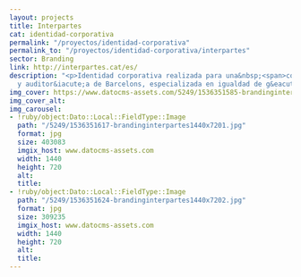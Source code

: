 ```yaml
---
layout: projects
title: Interpartes
cat: identidad-corporativa
permalink: "/proyectos/identidad-corporativa"
permalink_to: "/proyectos/identidad-corporativa/interpartes"
sector: Branding
link: http://interpartes.cat/es/
description: "<p>Identidad corporativa realizada para una&nbsp;<span>consultor&iacute;a
  y auditor&iacute;a de Barcelons, especializada en igualdad de g&eacute;nero.</span></p>"
img_cover: https://www.datocms-assets.com/5249/1536351585-brandinginterpartes350x350.jpg
img_cover_alt: 
img_carousel:
- !ruby/object:Dato::Local::FieldType::Image
  path: "/5249/1536351617-brandinginterpartes1440x7201.jpg"
  format: jpg
  size: 403083
  imgix_host: www.datocms-assets.com
  width: 1440
  height: 720
  alt: 
  title: 
- !ruby/object:Dato::Local::FieldType::Image
  path: "/5249/1536351624-brandinginterpartes1440x7202.jpg"
  format: jpg
  size: 309235
  imgix_host: www.datocms-assets.com
  width: 1440
  height: 720
  alt: 
  title: 
---
```


